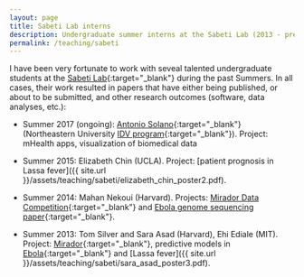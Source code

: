 ```yaml
---
layout: page
title: Sabeti Lab interns
description: Undergraduate summer interns at the Sabeti Lab (2013 - present)
permalink: /teaching/sabeti
---
```


I have been very fortunate to work with seveal talented undergraduate students at the [Sabeti Lab](https://www.sabetilab.org/){:target="_blank"} during the past Summers. In all cases, their work resulted in papers that have either being published, or about to be submitted, and other research outcomes (software, data analyses, etc.):

* Summer 2017 (ongoing): [Antonio Solano](http://www.antonio-solano.com/){:target="_blank"} (Northeastern University [IDV program](http://www.northeastern.edu/visualization/){:target="_blank"}). Project: mHealth apps, visualization of biomedical data

* Summer 2015: Elizabeth Chin (UCLA). Project: [patient prognosis in Lassa fever]({{ site.url }}/assets/teaching/sabeti/elizabeth_chin_poster2.pdf).

* Summer 2014: Mahan Nekoui (Harvard). Projects: [Mirador Data Competition](https://fathom.info/notebook/8689/){:target="_blank"} and [Ebola genome sequencing paper](http://science.sciencemag.org/content/345/6202/1369){:target="_blank"}.

* Summer 2013: Tom Silver and Sara Asad (Harvard), Ehi Ediale (MIT). Project: [Mirador](https://fathom.info/mirador/){:target="_blank"}, predictive models in [Ebola](http://journals.plos.org/plosntds/article?id=10.1371/journal.pntd.0004549){:target="_blank"} and [Lassa fever]({{ site.url }}/assets/teaching/sabeti/sara_asad_poster3.pdf).

